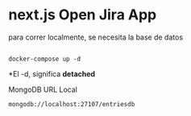 # next.js Open Jira App
para correr localmente, se necesita la base de datos
```

docker-compose up -d
``````

*El -d, significa __detached__

MongoDB URL Local

````
mongodb://localhost:27107/entriesdb